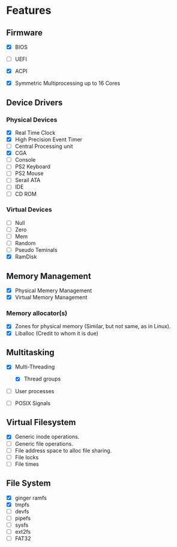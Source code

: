# Features

## Firmware

- [x] BIOS
- [ ] UEFI
- [x] ACPI

- [x] Symmetric Multiprocessing up to 16 Cores

## Device Drivers

### Physical Devices

- [x] Real Time Clock
- [x] High Precision Event Timer
- [ ] Central Processing unit
- [x] CGA
- [ ] Console
- [ ] PS2 Keyboard
- [ ] PS2 Mouse
- [ ] Serail ATA
- [ ] IDE
- [ ] CD ROM

### Virtual Devices

- [ ] Null
- [ ] Zero
- [ ] Mem
- [ ] Random
- [ ] Pseudo Teminals
- [x] RamDisk

## Memory Management

- [x] Physical Memery Management
- [x] Virtual Memory Management

### Memory allocator(s)
  
- [x] Zones for physical memory (Similar, but not same, as in Linux).
- [x] Liballoc (Credit to whom it is due)

## Multitasking

- [x] Multi-Threading
  - [x] Thread groups
- [ ] User processes

- [ ] POSIX Signals

## Virtual Filesystem

- [x] Generic inode operations.
- [ ] Generic file operations.
- [ ] File address space to alloc file sharing.
- [ ] File locks
- [ ] File times

## File System

- [x] ginger ramfs
- [x] tmpfs
- [ ] devfs
- [ ] pipefs
- [ ] sysfs
- [ ] ext2fs
- [ ] FAT32
